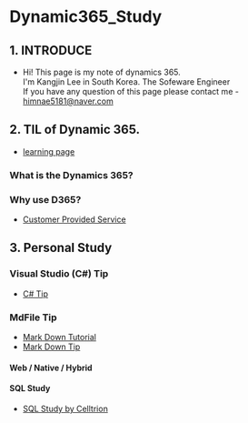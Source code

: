 # Dynamic365_Study

## 1. INTRODUCE
- Hi! This page is my note of dynamics 365.  
  I'm Kangjin Lee in South Korea. The Sofeware Engineer  
  If you have any question of this page please contact me - himnae5181@naver.com  
  
## 2. TIL of Dynamic 365. 
- [learning page](https://docs.microsoft.com/ko-kr/learn/browse/?term=dynamic%20365)

### What is the Dynamics 365?

### Why use D365?
- [Customer Provided Service](https://github.com/LeeKangJin/Dynamic365_Study/blob/master/Dynamic_365_Lecture/Lecture4.md)
  
## 3. Personal Study

### Visual Studio (C#) Tip
 - [C# Tip](https://github.com/LeeKangJin/Dynamic365_Study/blob/master/VisualStudio_C%23/VisualStudio_TIP.md)


### MdFile Tip

- [Mark Down Tutorial](https://gist.github.com/ihoneymon/652be052a0727ad59601)
- [Mark Down Tip](https://github.com/sejong-interface/Interface_Manual/wiki/Git-시작하기%233-README.md-파일-작성하기!)


#### Web / Native / Hybrid 

#### SQL Study
- [SQL Study by Celltrion](https://github.com/LeeKangJin/Dynamic365_Study/tree/master/SQL%20File)
